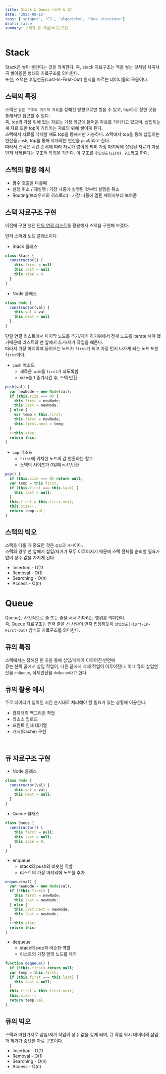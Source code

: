 ```yaml
---
title: Stack & Queue (스택 & 큐)
date: '2023-08-15'
tags: ['snippet', 'CS', 'algorithm', 'data structure']
draft: false
summary: 스택과 큐 개념/비교/구현
---
```


# Stack

Stack은 쌓아 올린다는 것을 의미한다. 즉, stack 자료구조는
책을 쌓는 것처럼 차곡차곡 쌓아올린 형태의 자료구조를 의미한다. <br/>
또한, 스택은 후입선출(Last-In-First-Out) 원칙을 따르는 데이터들의 모음이다.

## 스택의 특징

스택은 `같은 구조와 크기의 자료`를 정해진 방향으로만 쌓을 수 있고, top으로 정한 곳을 통해서만 접근할 수 있다. <br/>
즉, top의 가장 위에 있는 자료는 가장 최근에 들어온 자료를 가리키고 있으며, 삽입되는 새 자료 또한 top이 가리키는 자료의 위에 쌓이게 된다. <br/>
스택에서 자료를 삭제할 때도 top을 통해서만 가능하다.
스택에서 top을 통해 삽입하는 연산을 `push`, top을 통해 삭제하는 연산을 `pop`이라고 한다.
<br/>
따라서 스택은 시간 순서에 따라 자료가 쌓이게 되며 가장 마지막에 삽입된 자료가 가장 먼저 삭제된다는 구조적 특징을 가진다. 이 구조를 `후입선출(LIFO) 구조`라고 한다.

## 스택의 활용 예시

- 함수 호출을 다룰때
- 실행 취소 / 재실행 : 가장 나중에 실행된 것부터 실행을 취소
- Routing(브라우저의 히스토리) : 가장 나중에 열린 페이지부터 보여줌

## 스택 자료구조 구현

이전에 구현 했던 [단일 연결 리스트](https://wontae99.vercel.app/blog/DataStructure/singly-linked-list)를 활용해서 스택을 구현해 보겠다. <br/>

먼저 스택과 노드 클래스이다.

- Stack 클래스

```javascript
class Stack {
  constructor() {
    this.first = null
    this.last = null
    this.size = 0
  }
}
```

- Node 클래스

```javascript
class Node {
  constructor(val) {
    this.val = val
    this.next = null
  }
}
```

단일 연결 리스트에서 마지막 노드를 추가/제거 하기위해서 전체 노드를 iterate 해야 했기때문에 리스트의 맨 앞에서 추가/제거 작업을 해준다. <br/>
따라서 가장 마지막에 들어오는 노드가 `first`가 되고 가장 먼저 나가게 되는 노드 또한 `first`이다.

- `push` 메소드
  - 새로운 노드를 `first`가 되도록함
  - size를 1 증가시킨 후, 스택 반환

```javascript
push(val) {
  var newNode = new Node(val);
  if (this.size === 0) {
    this.first = newNode;
    this.last = newNode;
  } else {
    var temp = this.first;
    this.first = newNode;
    this.first.next = temp;
  }
  ++this.size;
  return this;
}
```

- `pop` 메소드
  - `first`에 위치한 노드의 값 반환하는 함수
  - 스택의 사이즈가 0일때 `null`반환

```javascript
pop() {
  if (this.size === 0) return null;
  var temp = this.first;
  if (this.first === this.last) {
    this.last = null;
  }
  this.first = this.first.next;
  this.size--;
  return temp.val;
}
```

## 스택의 빅오

스택을 다룰 때 중요한 것은 `삽입`과 `제거`이다. <br/> 스택의 경우 맨 앞에서 삽입/제거가 모두 이루어지기 때문에 스택 전체를 순회할 필요가 없어 상수 값을 가지게 된다.

- Insertion - O(1)
- Removal - O(1)
- Searching - O(n)
- Access - O(n)

# Queue

Queue는 사전적으로 줄 또는 줄을 서서 기다리는 행위를 의미한다. <br/>
즉, Queue 자료구조는 먼저 줄을 선 사람이 먼저 입장하듯이 `선입선출(Fisrt-In-First-Out)` 방식의 자료구조를 의미한다.

## 큐의 특징

스택에서는 정해진 한 곳을 통해 삽입/삭제가 이루어진 반면에 <br/>
큐는 한쪽 끝에서 삽입 작업이, 다른 끝에서 삭제 작업이 이루어진다. 이때 큐의 삽입연산을 `enQueue`, 삭제연산을 `deQueue`라고 한다.

## 큐의 활용 예시

주로 데이터가 입력된 시간 순서대로 처리해야 할 필요가 있는 상황에 이용한다.

- 컴퓨터의 백그라운 작업
- 리소스 업로드
- 프린트 인쇄 대기열
- 캐시(Cache) 구현

<br/>

## 큐 자료구조 구현

- Node 클래스

```javascript
class Node {
  constructor(val) {
    this.val = val;
    this.next = null;
  }
}
```

- Queue 클래스

```javascript
class Queue {
  constructor() {
    this.first = null;
    this.last = null;
    this.size = 0;
  }
}
```

- enqueue
  - stack의 push와 비슷한 역할
  - 리스트의 가장 마지막에 노드를 추가

```javascript
enqueue(val) {
  var newNode = new Node(val);
  if (!this.first) {
    this.first = newNode;
    this.last = newNode;
  } else {
    this.last.next = newNode;
    this.last = newNode;
  }
  ++this.size;
  return this;
}
```

- dequeue
  - stack의 pop과 비슷한 역할
  - 리스트의 가장 앞의 노드를 제거

```javascript
function dequeue() {
  if (!this.first) return null;
  var temp = this.first;
  if (this.first === this.last) {
    this.last = null;
  }
  this.first = this.first.next;
  this.size--;
  return temp.val;
}
```

## 큐의 빅오

스택과 마찬가지로 삽입/제거 작업이 상수 값을 갖게 되며, 큐 작업 역시 데이터의 삽입과 제거가 중요한 자료 구조이다.

- Insertion - O(1)
- Removal - O(1)
- Searching - O(n)
- Access - O(n)